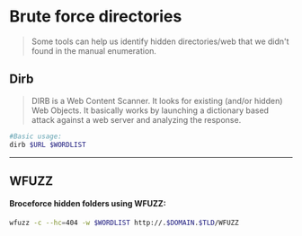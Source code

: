 # Brute force directories

> Some tools can help us identify hidden directories/web that we didn't found in the manual enumeration.

## Dirb

> DIRB is a Web Content Scanner. It looks for existing (and/or hidden) Web Objects. It basically works by launching a dictionary based attack against a web server and analyzing the response.

```bash
#Basic usage:
dirb $URL $WORDLIST
```

_____

## WFUZZ

#### Broceforce hidden folders using WFUZZ:
```bash
wfuzz -c --hc=404 -w $WORDLIST http://.$DOMAIN.$TLD/WFUZZ
```
